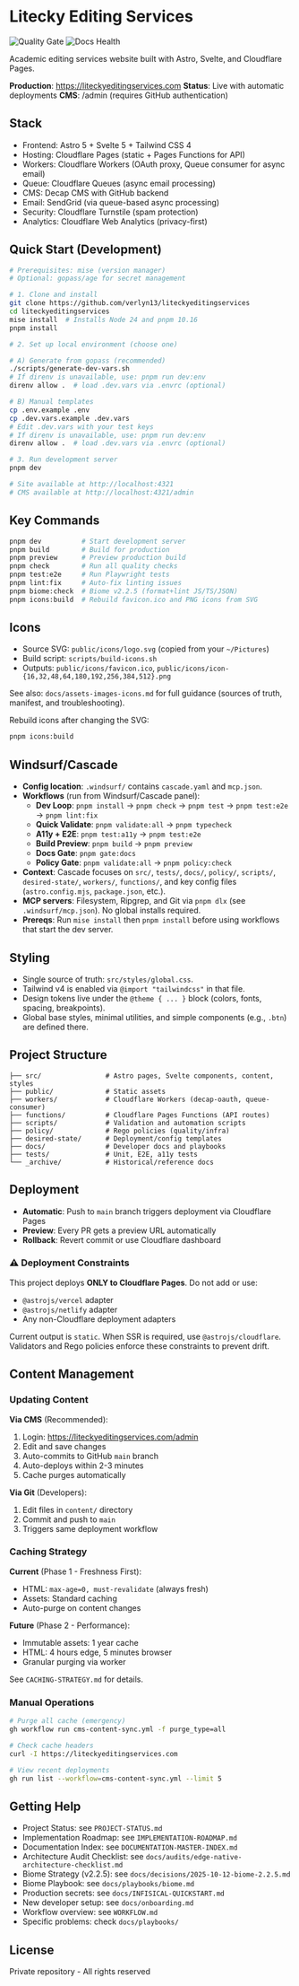 # Litecky Editing Services

![Quality Gate](https://github.com/verlyn13/liteckyeditingservices/actions/workflows/quality-gate.yml/badge.svg)
![Docs Health](https://github.com/verlyn13/liteckyeditingservices/actions/workflows/docs-health.yml/badge.svg)

Academic editing services website built with Astro, Svelte, and Cloudflare Pages.

**Production**: https://liteckyeditingservices.com
**Status**: Live with automatic deployments
**CMS**: /admin (requires GitHub authentication)

## Stack

- Frontend: Astro 5 + Svelte 5 + Tailwind CSS 4
- Hosting: Cloudflare Pages (static + Pages Functions for API)
- Workers: Cloudflare Workers (OAuth proxy, Queue consumer for async email)
- Queue: Cloudflare Queues (async email processing)
- CMS: Decap CMS with GitHub backend
- Email: SendGrid (via queue-based async processing)
- Security: Cloudflare Turnstile (spam protection)
- Analytics: Cloudflare Web Analytics (privacy-first)

## Quick Start (Development)

```bash
# Prerequisites: mise (version manager)
# Optional: gopass/age for secret management

# 1. Clone and install
git clone https://github.com/verlyn13/liteckyeditingservices
cd liteckyeditingservices
mise install  # Installs Node 24 and pnpm 10.16
pnpm install

# 2. Set up local environment (choose one)

# A) Generate from gopass (recommended)
./scripts/generate-dev-vars.sh
# If direnv is unavailable, use: pnpm run dev:env
direnv allow .  # load .dev.vars via .envrc (optional)

# B) Manual templates
cp .env.example .env
cp .dev.vars.example .dev.vars
# Edit .dev.vars with your test keys
# If direnv is unavailable, use: pnpm run dev:env
direnv allow .  # load .dev.vars via .envrc (optional)

# 3. Run development server
pnpm dev

# Site available at http://localhost:4321
# CMS available at http://localhost:4321/admin
```

## Key Commands

```bash
pnpm dev          # Start development server
pnpm build        # Build for production
pnpm preview      # Preview production build
pnpm check        # Run all quality checks
pnpm test:e2e     # Run Playwright tests
pnpm lint:fix     # Auto-fix linting issues
pnpm biome:check  # Biome v2.2.5 (format+lint JS/TS/JSON)
pnpm icons:build  # Rebuild favicon.ico and PNG icons from SVG
```

## Icons

- Source SVG: `public/icons/logo.svg` (copied from your `~/Pictures`)
- Build script: `scripts/build-icons.sh`
- Outputs: `public/icons/favicon.ico`, `public/icons/icon-{16,32,48,64,180,192,256,384,512}.png`

See also: `docs/assets-images-icons.md` for full guidance (sources of truth, manifest, and troubleshooting).

Rebuild icons after changing the SVG:

```bash
pnpm icons:build
```

## Windsurf/Cascade

- **Config location**: `.windsurf/` contains `cascade.yaml` and `mcp.json`.
- **Workflows** (run from Windsurf/Cascade panel):
  - **Dev Loop**: `pnpm install` → `pnpm check` → `pnpm test` → `pnpm test:e2e` → `pnpm lint:fix`
  - **Quick Validate**: `pnpm validate:all` → `pnpm typecheck`
  - **A11y + E2E**: `pnpm test:a11y` → `pnpm test:e2e`
  - **Build Preview**: `pnpm build` → `pnpm preview`
  - **Docs Gate**: `pnpm gate:docs`
  - **Policy Gate**: `pnpm validate:all` → `pnpm policy:check`
- **Context**: Cascade focuses on `src/`, `tests/`, `docs/`, `policy/`, `scripts/`, `desired-state/`, `workers/`, `functions/`, and key config files (`astro.config.mjs`, `package.json`, etc.).
- **MCP servers**: Filesystem, Ripgrep, and Git via `pnpm dlx` (see `.windsurf/mcp.json`). No global installs required.
- **Prereqs**: Run `mise install` then `pnpm install` before using workflows that start the dev server.

## Styling

- Single source of truth: `src/styles/global.css`.
- Tailwind v4 is enabled via `@import "tailwindcss"` in that file.
- Design tokens live under the `@theme { ... }` block (colors, fonts, spacing, breakpoints).
- Global base styles, minimal utilities, and simple components (e.g., `.btn`) are defined there.

## Project Structure

```
├── src/                # Astro pages, Svelte components, content, styles
├── public/             # Static assets
├── workers/            # Cloudflare Workers (decap-oauth, queue-consumer)
├── functions/          # Cloudflare Pages Functions (API routes)
├── scripts/            # Validation and automation scripts
├── policy/             # Rego policies (quality/infra)
├── desired-state/      # Deployment/config templates
├── docs/               # Developer docs and playbooks
├── tests/              # Unit, E2E, a11y tests
└── _archive/           # Historical/reference docs
```

## Deployment

- **Automatic**: Push to `main` branch triggers deployment via Cloudflare Pages
- **Preview**: Every PR gets a preview URL automatically
- **Rollback**: Revert commit or use Cloudflare dashboard

### ⚠️ Deployment Constraints

This project deploys **ONLY to Cloudflare Pages**. Do not add or use:

- `@astrojs/vercel` adapter
- `@astrojs/netlify` adapter
- Any non-Cloudflare deployment adapters

Current output is `static`. When SSR is required, use `@astrojs/cloudflare`.
Validators and Rego policies enforce these constraints to prevent drift.

## Content Management

### Updating Content

**Via CMS** (Recommended):

1. Login: https://liteckyeditingservices.com/admin
2. Edit and save changes
3. Auto-commits to GitHub `main` branch
4. Auto-deploys within 2-3 minutes
5. Cache purges automatically

**Via Git** (Developers):

1. Edit files in `content/` directory
2. Commit and push to `main`
3. Triggers same deployment workflow

### Caching Strategy

**Current** (Phase 1 - Freshness First):

- HTML: `max-age=0, must-revalidate` (always fresh)
- Assets: Standard caching
- Auto-purge on content changes

**Future** (Phase 2 - Performance):

- Immutable assets: 1 year cache
- HTML: 4 hours edge, 5 minutes browser
- Granular purging via worker

See `CACHING-STRATEGY.md` for details.

### Manual Operations

```bash
# Purge all cache (emergency)
gh workflow run cms-content-sync.yml -f purge_type=all

# Check cache headers
curl -I https://liteckyeditingservices.com

# View recent deployments
gh run list --workflow=cms-content-sync.yml --limit 5
```

## Getting Help

- Project Status: see `PROJECT-STATUS.md`
- Implementation Roadmap: see `IMPLEMENTATION-ROADMAP.md`
- Documentation Index: see `DOCUMENTATION-MASTER-INDEX.md`
- Architecture Audit Checklist: see `docs/audits/edge-native-architecture-checklist.md`
- Biome Strategy (v2.2.5): see `docs/decisions/2025-10-12-biome-2.2.5.md`
- Biome Playbook: see `docs/playbooks/biome.md`
- Production secrets: see `docs/INFISICAL-QUICKSTART.md`
- New developer setup: see `docs/onboarding.md`
- Workflow overview: see `WORKFLOW.md`
- Specific problems: check `docs/playbooks/`

## License

Private repository - All rights reserved
